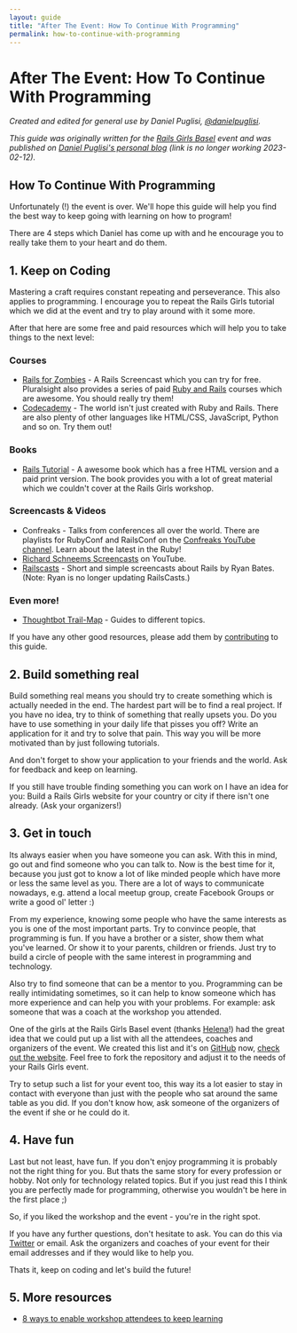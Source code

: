 ```yaml
---
layout: guide
title: "After The Event: How To Continue With Programming"
permalink: how-to-continue-with-programming
---
```


# After The Event: How To Continue With Programming

*Created and edited for general use by Daniel Puglisi, [@danielpuglisi](https://twitter.com/danielpuglisi).*

*This guide was originally written for the [Rails Girls Basel](http://railsgirls.com/basel) event
and was published on
[Daniel Puglisi's personal blog](http://danielpuglisi.com/articles/2013/04/rails-girls-after-the-event-how-to-continue-with-programming) (link is no longer working 2023-02-12).*

## How To Continue With Programming

Unfortunately (!) the event is over. We'll hope this guide will help you find the best way to keep going with learning on how to program!

There are 4 steps which Daniel has come up with and he encourage you to really take them to your heart and do them.

## 1. Keep on Coding

Mastering a craft requires constant repeating and perseverance.
This also applies to programming. I encourage you to repeat the Rails
Girls tutorial which we did at the event and try to play around with
it some more.

After that here are some free and paid resources which will help you
to take things to the next level:

### Courses

* [Rails for Zombies](https://www.pluralsight.com/courses/code-school-rails-for-zombies) - A Rails Screencast which you can try for free. Pluralsight also provides a series of paid [Ruby and Rails](https://www.pluralsight.com/paths/ruby-language-fundamentals) courses which are awesome. You should really try them!
* [Codecademy](https://www.codecademy.com/) - The world isn't just created with Ruby and Rails. There are also plenty of other languages like HTML/CSS, JavaScript, Python and so on. Try them out!

### Books

* [Rails Tutorial](https://www.railstutorial.org/) - A awesome book which has a free HTML version and a paid print version. The book provides you with a lot of great material which we couldn't cover at the Rails Girls workshop.

### Screencasts & Videos

* Confreaks - Talks from conferences all over the world. There are playlists for RubyConf and RailsConf on the [Confreaks YouTube channel](https://www.youtube.com/user/Confreaks/playlists). Learn about the latest in the Ruby!
* [Richard Schneems Screencasts](https://www.youtube.com/user/schneems/videos) on YouTube.
* [Railscasts](http://railscasts.com/) - Short and simple screencasts about Rails by Ryan Bates. (Note: Ryan is no longer updating RailsCasts.)

### Even more!

* [Thoughtbot Trail-Map](https://github.com/thoughtbot/trail-map) - Guides to different topics.

If you have any other good resources, please add them by [contributing](/contributing) to this guide.

## 2. Build something real

Build something real means you should try to create something which is actually needed in the end.
The hardest part will be to find a real project.
If you have no idea, try to think of something that really upsets you.
Do you have to use something in your daily life that pisses you off?
Write an application for it and try to solve that pain.
This way you will be more motivated than by just following tutorials.

And don't forget to show your application to your friends and the world.
Ask for feedback and keep on learning.

If you still have trouble finding something you can work on I have an idea for you:
Build a Rails Girls website for your country or city if there isn't one already. (Ask your organizers!)

## 3. Get in touch

Its always easier when you have someone you can ask.
With this in mind, go out and find someone who you can talk to.
Now is the best time for it,
because you just got to know a lot of like minded people which have more or less the same level as you.
There are a lot of ways to communicate nowadays,
e.g. attend a local meetup group, create Facebook Groups or write a good ol' letter :)

From my experience, knowing some people who have the same interests as you is one of the most important parts.
Try to convince people, that programming is fun.
If you have a brother or a sister, show them what you've learned.
Or show it to your parents, children or friends.
Just try to build a circle of people with the same interest in programming and technology.

Also try to find someone that can be a mentor to you.
Programming can be really intimidating sometimes,
so it can help to know someone which has more experience and can help you with your problems.
For example: ask someone that was a coach at the workshop you attended.

One of the girls at the Rails Girls Basel event (thanks [Helena](https://twitter.com/HBobbiRo)!) had the great idea
that we could put up a list with all the attendees, coaches and organizers of the event.
We created this list and it's on [GitHub](https://github.com/RailsGirlsSwitzerland/attendees) now, [check out the website](https://railsgirlsswitzerland.github.io/attendees/site/2013_04_basel.html).
Feel free to fork the repository and adjust it to the needs of your Rails Girls event.

Try to setup such a list for your event too, this way its a lot easier to stay in contact with everyone than just
with the people who sat around the same table as you did.
If you don't know how, ask someone of the organizers of the event if she or he could do it.

## 4. Have fun

Last but not least, have fun.
If you don't enjoy programming it is probably not the right thing for you.
But thats the same story for every profession or hobby.
Not only for technology related topics.
But if you just read this I think you are perfectly made for programming,
otherwise you wouldn't be here in the first place ;)

So, if you liked the workshop and the event - you're in the right spot.

If you have any further questions, don't hesitate to ask.
You can do this via [Twitter](https://twitter.com/railsgirls) or email.
Ask the organizers and coaches of your event for their email addresses and if they would like to help you.

Thats it, keep on coding and let's build the future!

## 5. More resources

- [8 ways to enable workshop attendees to keep learning](https://pragtob.wordpress.com/2013/06/14/8-ways-to-enable-workshop-attendees-to-keep-learning/)

